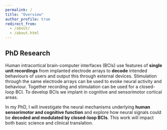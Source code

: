```yaml
---
permalink: /
title: "Overview"
author_profile: true
redirect_from: 
  - /about/
  - /about.html
---
```


## PhD Research

Human intracortical brain-computer interfaces (BCIs) use features of **single unit recordings** from implanted electrode arrays to **decode** intended behaviours of users and output this through external devices. Stimulation through the same electrode arrays can be used to evoke neural activity and behaviour. Together recording and stimulation can be used for a closed-loop BCI. To develop BCIs we implant in cognitive and sensorimotor cortical areas.  

In my PhD, I will investigate the neural mechanisms underlying **human sensorimotor and cognitive function** and explore how neural signals could be **decoded and modulated by closed-loop BCIs**. This work will impact both basic science and clinical translation.